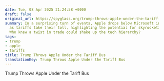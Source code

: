 ```yaml
---
date: Tue, 08 Apr 2025 21:24:58 +0000
draft: false
original_url: https://spyglass.org/trump-throws-apple-under-the-tariff-bus/
summary: In a surprising turn of events, Apple drops below Microsoft in market value
  as tariffs take their toll, highlighting the potential for skyrocketing iPhone costs.
  Who knew a twist in trade could shake up the tech hierarchy?
tags:
- trump
- apple
- tariffs
title: Trump Throws Apple Under the Tariff Bus
translationKey: Trump Throws Apple Under the Tariff Bus
---
```


Trump Throws Apple Under the Tariff Bus